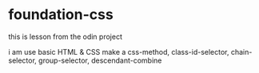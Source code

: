 # foundation-css
this is lesson from the odin project

i am use basic HTML & CSS
make a css-method, class-id-selector, chain-selector, group-selector, descendant-combine

